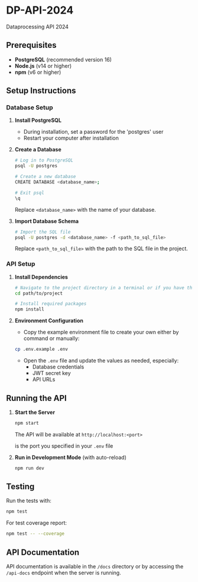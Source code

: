 # DP-API-2024

Dataprocessing API 2024

## Prerequisites

- **PostgreSQL** (recommended version 16)
- **Node.js** (v14 or higher)
- **npm** (v6 or higher)

## Setup Instructions

### Database Setup

1. **Install PostgreSQL**
   - During installation, set a password for the 'postgres' user
   - Restart your computer after installation

2. **Create a Database**
   ```bash
   # Log in to PostgreSQL
   psql -U postgres
   
   # Create a new database
   CREATE DATABASE <database_name>;
   
   # Exit psql
   \q
   ```
   Replace `<database_name>` with the name of your database.

3. **Import Database Schema**
   ```bash
   # Import the SQL file
   psql -U postgres -d <database_name> -f <path_to_sql_file>
   ```
   Replace `<path_to_sql_file>` with the path to the SQL file in the project.

### API Setup

1. **Install Dependencies**
   ```bash
   # Navigate to the project directory in a terminal or if you have the option to open the folder with your IDE:
   cd path/to/project
   
   # Install required packages
   npm install
   ```

2. **Environment Configuration**
   - Copy the example environment file to create your own either by command or manually:
   ```bash
   cp .env.example .env
   ```
   - Open the `.env` file and update the values as needed, especially:
     - Database credentials
     - JWT secret key
     - API URLs

## Running the API

1. **Start the Server**
   ```bash
   npm start
   ```
   The API will be available at `http://localhost:<port>`

   <port> is the port you specified in your `.env` file

2. **Run in Development Mode** (with auto-reload)
   ```bash
   npm run dev
   ```

## Testing

Run the tests with:
```bash
npm test
```

For test coverage report:
```bash
npm test -- --coverage
```

## API Documentation

API documentation is available in the `/docs` directory or by accessing the `/api-docs` endpoint when the server is running.